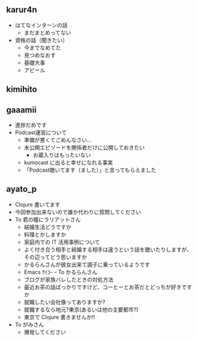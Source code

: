 ## karur4n

- はてなインターンの話
  - まだまとめってない
- 資格の話（聞きたい）
  - 今までなめてた
  - 見つめなおす
  - 基礎大事
  - アピール

## kimihito

## gaaamii
- 進捗だめです
- Podcast運営について
  - 準備が悪くてごめんなさい...
  - 未公開エピソードを関係者だけに公開しておきたい
    - お蔵入りはもったいない
  - kumocast に出ると幸せになれる事実
  - 「Podcast聴いてます（ました）」と言ってもらえました

## ayato_p
- Clojure 書いてます
- 今回参加出来ないので誰か代わりに質問してください
- To 君の瞳にラリアットさん
  - 結婚生活どうですか
  - 料理とかしますか
  - 家庭内での IT 活用事例について
  - よく付き合う相手と結婚する相手は違うという話を聴いたりしますが、その辺ってどう思いますか
  - かるらんさんが彼女出来て調子に乗っているようです
  - Emacs ｻｲｺｰ
ｰ To かるらんさん
  - ブログが家族バレしたときの対処方法
  - 最近お茶の話ばっかりですけど、コーヒーとお茶だとどっちが好きですか
  - 就職したい会社像ってありますか?
  - 就職するなら地元?東京(あるいは他の主要都市?)
  - 東京で Clojure 書きませんか!!
- To がみさん
  - 爆発してください
